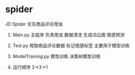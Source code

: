 # spider
JD Spider
京东商品评论爬虫


1. Main.py 
    主程序 负责爬虫 数据清洗 生成词云图 情感预测
2. Test.py
    爬取商品评论数据 标记情感标签 主要用于模型训练
3. ModelTraining.py
    模型训练 决策树模型训练

4. 运行顺序 
    2->3->1